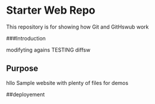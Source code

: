 # Starter Web Repo

This repository is for showing how Git and GitHswub work

###Introduction

modifyting agains
TESTING diffsw
## Purpose
hllo
Sample website with plenty of files for demos

##deployement
